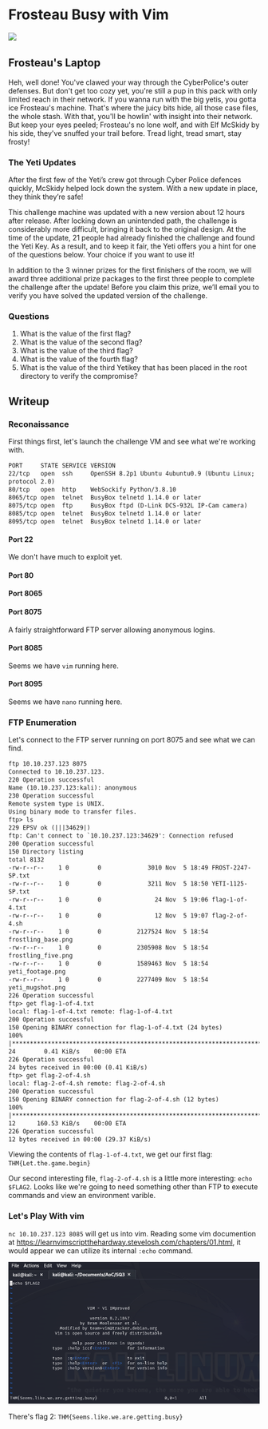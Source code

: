 # Frosteau Busy with Vim
<img src="https://tryhackme-images.s3.amazonaws.com/room-icons/b0f8f3cf72e3661a60f8eb7a24e5ba19.png" height="150">

## Frosteau's Laptop
Heh, well done! You've clawed your way through the CyberPolice's outer defenses. But don't get too cozy yet, you're still a pup in this pack with only limited reach in their network. If you wanna run with the big yetis, you gotta ice Frosteau's machine. That's where the juicy bits hide, all those case files, the whole stash. With that, you'll be howlin' with insight into their network. But keep your eyes peeled; Frosteau's no lone wolf, and with Elf McSkidy by his side, they've snuffed your trail before. Tread light, tread smart, stay frosty!

### The Yeti Updates
After the first few of the Yeti’s crew got through Cyber Police defences quickly, McSkidy helped lock down the system. With a new update in place, they think they’re safe!

This challenge machine was updated with a new version about 12 hours after release. After locking down an unintended path, the challenge is considerably more difficult, bringing it back to the original design. At the time of the update, 21 people had already finished the challenge and found the Yeti Key. As a result, and to keep it fair, the Yeti offers you a hint for one of the questions below. Your choice if you want to use it!

In addition to the 3 winner prizes for the first finishers of the room, we will award three additional prize packages to the first three people to complete the challenge after the update! Before you claim this prize, we’ll email you to verify you have solved the updated version of the challenge.

### Questions
1. What is the value of the first flag?
2. What is the value of the second flag?
3. What is the value of the third flag?
4. What is the value of the fourth flag?
5. What is the value of the third Yetikey that has been placed in the root directory to verify the compromise?

## Writeup

### Reconaissance
First things first, let's launch the challenge VM and see what we're working with.

```
PORT     STATE SERVICE VERSION
22/tcp   open  ssh     OpenSSH 8.2p1 Ubuntu 4ubuntu0.9 (Ubuntu Linux; protocol 2.0)
80/tcp   open  http    WebSockify Python/3.8.10
8065/tcp open  telnet  BusyBox telnetd 1.14.0 or later
8075/tcp open  ftp     BusyBox ftpd (D-Link DCS-932L IP-Cam camera)
8085/tcp open  telnet  BusyBox telnetd 1.14.0 or later
8095/tcp open  telnet  BusyBox telnetd 1.14.0 or later
```

#### Port 22
We don't have much to exploit yet.

#### Port 80

#### Port 8065

#### Port 8075
A fairly straightforward FTP server allowing anonymous logins.

#### Port 8085
Seems we have `vim` running here.

#### Port 8095
Seems we have `nano` running here.

### FTP Enumeration
Let's connect to the FTP server running on port 8075 and see what we can find.

```
ftp 10.10.237.123 8075
Connected to 10.10.237.123.
220 Operation successful
Name (10.10.237.123:kali): anonymous
230 Operation successful
Remote system type is UNIX.
Using binary mode to transfer files.
ftp> ls
229 EPSV ok (|||34629|)
ftp: Can't connect to `10.10.237.123:34629': Connection refused
200 Operation successful
150 Directory listing
total 8132
-rw-r--r--    1 0        0             3010 Nov  5 18:49 FROST-2247-SP.txt
-rw-r--r--    1 0        0             3211 Nov  5 18:50 YETI-1125-SP.txt
-rw-r--r--    1 0        0               24 Nov  5 19:06 flag-1-of-4.txt
-rw-r--r--    1 0        0               12 Nov  5 19:07 flag-2-of-4.sh
-rw-r--r--    1 0        0          2127524 Nov  5 18:54 frostling_base.png
-rw-r--r--    1 0        0          2305908 Nov  5 18:54 frostling_five.png
-rw-r--r--    1 0        0          1589463 Nov  5 18:54 yeti_footage.png
-rw-r--r--    1 0        0          2277409 Nov  5 18:54 yeti_mugshot.png
226 Operation successful
ftp> get flag-1-of-4.txt
local: flag-1-of-4.txt remote: flag-1-of-4.txt
200 Operation successful
150 Opening BINARY connection for flag-1-of-4.txt (24 bytes)
100% |*****************************************************************************************|    24        0.41 KiB/s    00:00 ETA
226 Operation successful
24 bytes received in 00:00 (0.41 KiB/s)
ftp> get flag-2-of-4.sh
local: flag-2-of-4.sh remote: flag-2-of-4.sh
200 Operation successful
150 Opening BINARY connection for flag-2-of-4.sh (12 bytes)
100% |*****************************************************************************************|    12      160.53 KiB/s    00:00 ETA
226 Operation successful
12 bytes received in 00:00 (29.37 KiB/s)
```

Viewing the contents of `flag-1-of-4.txt`, we get our first flag: `THM{Let.the.game.begin}`

Our second interesting file, `flag-2-of-4.sh` is a little more interesting: `echo $FLAG2`.  Looks like we're going to need something other than FTP to execute commands and view an environment varible.

### Let's Play With vim
`nc 10.10.237.123 8085` will get us into vim.  Reading some vim documention at https://learnvimscriptthehardway.stevelosh.com/chapters/01.html, it would appear we can utilize its internal `:echo` command.

![flag2](sq3-pic1.png)

There's flag 2: `THM{Seems.like.we.are.getting.busy}`